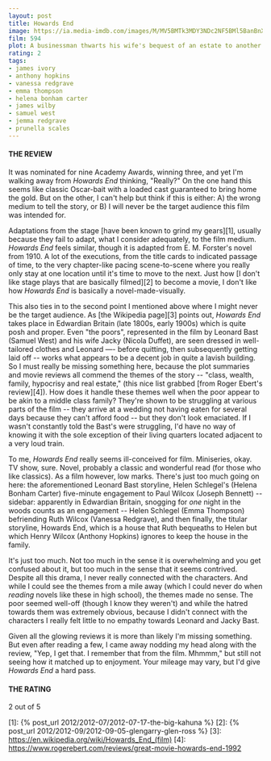 ```yaml
---
layout: post
title: Howards End
image: https://ia.media-imdb.com/images/M/MV5BMTk3MDY3NDc2NF5BMl5BanBnXkFtZTgwODcwNjgzOTE@._V1_UY268_CR1,0,182,268_AL_.jpg
film: 594
plot: A businessman thwarts his wife's bequest of an estate to another woman.
rating: 2
tags:
- james ivory
- anthony hopkins
- vanessa redgrave
- emma thompson
- helena bonham carter
- james wilby
- samuel west
- jemma redgrave
- prunella scales
---
```


#### THE REVIEW
It was nominated for nine Academy Awards, winning three, and yet I'm walking away from *Howards End* thinking, "Really?" On the one hand this seems like classic Oscar-bait with a loaded cast guaranteed to bring home the gold. But on the other, I can't help but think if this is either: A) the wrong medium to tell the story, or B) I will never be the target audience this film was intended for.

Adaptations from the stage [have been known to grind my gears][1], usually because they fail to adapt, what I consider adequately, to the film medium. *Howards End* feels similar, though it is adapted from E. M. Forster's novel from 1910. A lot of the executions, from the title cards to indicated passage of time, to the very chapter-like pacing scene-to-scene where you really only stay at one location until it's time to move to the next. Just how [I don't like stage plays that are basically filmed][2] to become a movie, I don't like how *Howards End* is basically a novel-made-visually.

This also ties in to the second point I mentioned above where I might never be the target audience. As [the Wikipedia page][3] points out, *Howards End* takes place in Edwardian Britain (late 1800s, early 1900s) which is quite posh and proper. Even "the poors", represented in the film by Leonard Bast (Samuel West) and his wife Jacky (Nicola Duffet), are seen dressed in well-tailored clothes and Leonard —- before quitting, then subsequently getting laid off -- works what appears to be a decent job in quite a lavish building. So I must really be missing something here, because the plot summaries and movie reviews all commend the themes of the story -- "class, wealth, family, hypocrisy and real estate," (this nice list grabbed [from Roger Ebert's review][4]). How does it handle these themes well when the poor appear to be akin to a middle class family? They're shown to be struggling at various parts of the film -- they arrive at a wedding not having eaten for several days because they can't afford food -- but they don't look emaciated. If I wasn't constantly told the Bast's were struggling, I'd have no way of knowing it with the sole exception of their living quarters located adjacent to a very loud train.

To me, *Howards End* really seems ill-conceived for film. Miniseries, okay. TV show, sure. Novel, probably a classic and wonderful read (for those who like classics). As a film however, low marks. There's just too much going on here: the aforementioned Leonard Bast storyline, Helen Schlegel's (Helena Bonham Carter) five-minute engagement to Paul Wilcox (Joseph Bennett) -- sidebar: apparently in Edwardian Britain, snogging for *one* night in the woods counts as an engagement -- Helen Schlegel (Emma Thompson) befriending Ruth Wilcox (Vanessa Redgrave), and then finally, the titular storyline, Howards End, which is a house that Ruth bequeaths to Helen but which Henry Wilcox (Anthony Hopkins) ignores to keep the house in the family.

It's just too much. Not too much in the sense it is overwhelming and you get confused about it, but too much in the sense that it seems contrived. Despite all this drama, I never really connected with the characters. And while I could see the themes from a mile away (which I could never do when *reading* novels like these in high school), the themes made no sense. The poor seemed well-off (though I know they weren't) and while the hatred towards them was extremely obvious, because I didn't connect with the characters I really felt little to no empathy towards Leonard and Jacky Bast.

Given all the glowing reviews it is more than likely I'm missing something. But even after reading a few, I came away nodding my head along with the review, "Yep, I get that. I remember that from the film. Mhmmm," but still not seeing how it matched up to enjoyment. Your mileage may vary, but I'd give *Howards End* a hard pass.

#### THE RATING
2 out of 5

[1]: {% post_url 2012/2012-07/2012-07-17-the-big-kahuna %}
[2]: {% post_url 2012/2012-09/2012-09-05-glengarry-glen-ross %}
[3]: https://en.wikipedia.org/wiki/Howards_End_(film)
[4]: https://www.rogerebert.com/reviews/great-movie-howards-end-1992